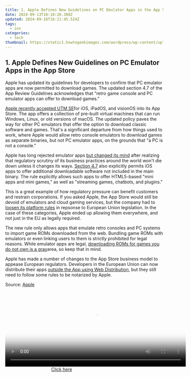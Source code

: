 ```yaml
---
title: 1. Apple Defines New Guidelines on PC Emulator Apps in the App Store
date: 2024-09-13T16:10:20.388Z
updated: 2024-09-16T16:11:45.524Z
tags:
  - ios
categories:
  - tech
thumbnail: https://static1.howtogeekimages.com/wordpress/wp-content/uploads/2024/07/24.jpg
---
```


## 1. Apple Defines New Guidelines on PC Emulator Apps in the App Store

Apple has updated its guidelines for developers to confirm that PC emulator apps are now permitted to download games. The updated section 4.7 of the App Review Guidelines acknowledges that "retro game console and PC emulator apps can offer to download games."

[Apple recently accepted UTM SE](https://facebook-video-content.techidaily.com/in-2024-insiders-look-at-streaming-content-on-social-media-platforms/)for iOS, iPadOS, and visionOS into its App Store. The app offers a collection of pre-built virtual machines that can run Windows, Linux, or old versions of macOS. The updated policy paves the way for other PC emulators that offer the option to download classic software and games. That's a significant departure from how things used to work, where Apple would allow retro console emulators to download games as separate binaries, but not PC emulator apps, on the grounds that "a PC is not a console."

 Apple has long rejected emulator apps [but changed its mind](https://android-transfer.techidaily.com/in-2024-how-to-transfer-data-from-samsung-galaxy-a34-5g-to-samsung-phone-drfone-by-drfone-transfer-from-android-transfer-from-android/) after realizing that regulatory scrutiny of its business practices around the world won't die down unless it changes its ways. [Section 4.7](https://developer.apple.com/app-store/review/guidelines/#third-party-software) also explicitly permits iOS apps to offer additional downloadable software not included in the main binary. The rule explicitly allows such apps to offer HTML5-based "mini apps and mini games," as well as "streaming games, chatbots, and plugins."

 This is a great example of how regulatory pressure can benefit customers and restrain corporations. If you asked Apple, the App Store would still be devoid of emulators and cloud gaming services, but the company had to [loosen its platform rules](https://extra-lessons.techidaily.com/the-final-cut-editors-toolkit-10-plugin-winners/) in repsonse to European Union legislation. In the case of these categories, Apple ended up allowing them everywhere, and not just in the EU as legally required.

 The new rule only allows apps that emulate retro consoles and PC systems to import game ROMs downloaded from the web. Bundling game ROMs with emulators or even linking users to them is strictly prohibited for legal reasons. While emulator apps are legal, [downloading ROMs for games you do not own is a gray](https://facebook-videos.techidaily.com/updated-video-revenue-generation-on-facebook-tactics-for-financial-growth-for-2024/)area, so keep that in mind.

 Apple has made a number of changes to the App Store business model to appease European regulators. Developers in the European Union can now distribute their apps [outside the ‌App using Web Distribution](https://youtube-help.techidaily.com/in-2024-top-revenue-making-youtube-visionary/), but they still need to follow some rules to be notarized by Apple.

 Source: [Apple](https://developer.apple.com/news/?id=ty0avr2s)

<ins class="adsbygoogle"
     style="display:block"
     data-ad-format="autorelaxed"
     data-ad-client="ca-pub-7571918770474297"
     data-ad-slot="1223367746"></ins>

<ins class="adsbygoogle"
     style="display:block"
     data-ad-client="ca-pub-7571918770474297"
     data-ad-slot="8358498916"
     data-ad-format="auto"
     data-full-width-responsive="true"></ins>



<!-- affiliate ads begin -->
<span id="1993652">
					<video width="576" height="240" style="cursor:pointer"
           poster="//a.impactradius-go.com/display-clicktoplayimage/1993652.png"
           onclick="if(!this.playClicked){this.play();this.setAttribute('controls',true);this.playClicked=true;}">
	   <source src="//a.impactradius-go.com/display-ad/22993-1993652">
	   <img src="//a.impactradius-go.com/display-clicktoplayimage/1993652.png" style="border: none; height: 100%; width: 100%; object-fit: contain">
	</video>
	<div style="width:360px;text-align:center"><a href="javascript:window.open(decodeURIComponent('https%3A%2F%2Fhomestyler.sjv.io%2Fc%2F5597632%2F1993652%2F22993'), '_blank');void(0);">Click here</a></div>
</span>
<img height="0" width="0" src="https://imp.pxf.io/i/5597632/1993652/22993" style="position:absolute;visibility:hidden;" border="0" />
<!-- affiliate ads end -->

